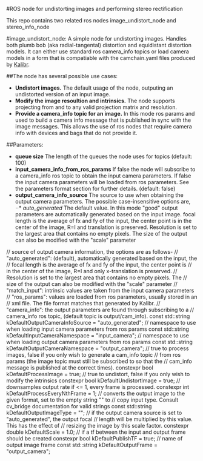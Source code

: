 #ROS node for undistorting images and performing stereo rectification

This repo contains two related ros nodes image_undistort_node and stereo_info_node

#image_undistort_node:
A simple node for undistorting images. Handles both plumb bob (aka radial-tangental) distortion and equidistant distortion models. It can either use standard ros camera_info topics or load camera models in a form that is compatiable with the camchain.yaml files produced by [Kalibr](https://github.com/ethz-asl/kalibr).

##The node has several possible use cases:

* **Undistort images.** The default usage of the node, outputing an undistorted version of an input image.
* **Modify the image resoultion and intrinsics.** The node supports projecting from and to any valid projection matrix and resolution.
* **Provide a camera_info topic for an image.** In this mode ros params and used to build a camera info message that is published in sync with the image messages. This allows the use of ros nodes that require camera info with devices and bags that do not provide it.

##Parameters:
* **queue size** The length of the queues the node uses for topics (default: 100)
* **input_camera_info_from_ros_params** If false the node will subscribe to a camera_info ros topic to obtain the input camera parameters. If false the input camera parameters will be loaded from ros parameters. See the parameters format section for further details. (default: false)
* **output_camera_info_source** The source to use when obtaining the output camera parameters. The possible case-insensitive options are,
⋅⋅* *auto_generated* The default value. In this mode "good" output parameters are automatically generated based on the input image. focal length is the average of fx and fy of the input, the center point is in the center of the image, R=I and translation is preserved. Resolution is set to the largest area that contains no empty pixels. The size of the output can also be modified with the "scale" parameter

// source of output camera information, the options are as follows-
//  "auto_generated": (default), automatically generated based on the input, the
//    focal length is the average of fx and fy of the input, the center point is
//    in the center of the image, R=I and only x-translation is preserved.
//    Resolution is set to the largest area that contains no empty pixels. The
//    size of the output can also be modified with the "scale" parameter
//  "match_input": intrinsic values are taken from the input camera parameters
//  "ros_params": values are loaded from ros parameters, usually stored in an
//    xml file. The file format matches that generated by Kalibr.
//  "camera_info": the output parameters are found through subscribing to a
//    camera_info ros topic, (default topic is output/cam_info).
const std::string kDefaultOutputCameraInfoSource = "auto_generated";
// namespace to use when loading input camera parameters from ros params
const std::string kDefaultInputCameraNamespace = "input_camera";
// namespace to use when loading output camera parameters from ros params
const std::string kDefaultOutputCameraNamespace = "output_camera";
// true to process images, false if you only wish to generate a cam_info topic
// from ros params (the image topic must still be subscribed to so that the
// cam_info message is published at the correct times).
constexpr bool kDefaultProcessImage = true;
// true to undistort, false if you only wish to modify the intrinsics
constexpr bool kDefaultUndistortImage = true;
// downsamples output rate if <= 1, every frame is processed.
constexpr int kDefaultProcessEveryNthFrame = 1;
// converts the output image to the given format, set to the empty string "" to
// copy input type. Consult cv_bridge documentation for valid strings
const std::string kDefaultOutputImageType = "";
// if the output camera source is set to "auto_generated", the output focal
// length will be multiplied by this value. This has the effect of
// resizing the image by this scale factor.
constexpr double kDefaultScale = 1.0;
// if a tf between the input and output frame should be created
constexpr bool kDefaultPublishTF = true;
// name of output image frame
const std::string kDefaultOutputFrame = "output_camera";

